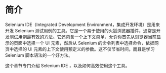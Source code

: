 # 简介

Selenium IDE（Integrated Development Environment，集成开发环境）是用来开发 Selenium 测试用例的工具。它是一个易于使用的火狐浏览器插件，通常是开发测试用例最有效的方法。它还包含一个上下文菜单，允许你首先从浏览器当前显示的页面中选择一个 UI 元素，然后从 Selenium 的命令列表中选择命令，依据网页中选择的 UI 元素的上下文使用预定义的参数。这不仅节省时间，而且是学习 Selenium 脚本语法的一个好方法。

这个章节专门介绍 Selenium IDE ，以及如何高效使用这个工具。
